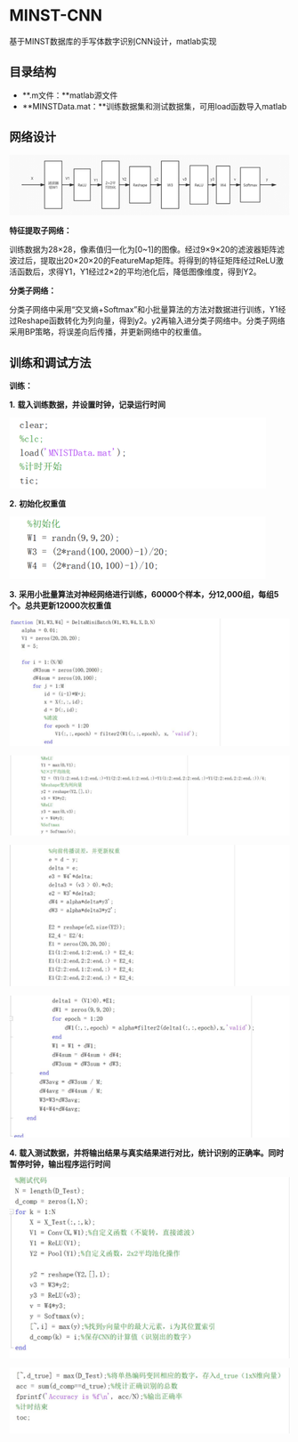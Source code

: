 # MINST-CNN
基于MINST数据库的手写体数字识别CNN设计，matlab实现



## 目录结构

+ **.m文件：**matlab源文件
+ **MINSTData.mat：**训练数据集和测试数据集，可用load函数导入matlab



## 网络设计

![image-20201024225324048](./README.assets/image-20201024225324048.png)

**特征提取子网络：**

​    训练数据为28×28，像素值归一化为[0~1]的图像。经过9×9×20的滤波器矩阵滤波过后，提取出20×20×20的FeatureMap矩阵。将得到的特征矩阵经过ReLU激活函数后，求得Y1，Y1经过2×2的平均池化后，降低图像维度，得到Y2。

**分类子网络：**

​    分类子网络中采用“交叉熵+Softmax”和小批量算法的方法对数据进行训练，Y1经过Reshape函数转化为列向量，得到y2。y2再输入进分类子网络中。分类子网络采用BP策略，将误差向后传播，并更新网络中的权重值。





## 训练和调试方法

**训练：**

**1.**   **载入训练数据，并设置时钟，记录运行时间**

![img](./README.assets/clip_image001.png)

**2.**   **初始化权重值**

![img](./README.assets/clip_image002.png)

**3.**   **采用小批量算法对神经网络进行训练，60000个样本，分12,000组，每组5个。总共更新12000次权重值**

![img](./README.assets/clip_image004.jpg)

![img](./README.assets/clip_image006.jpg)

![img](./README.assets/clip_image008.jpg)

![img](./README.assets/clip_image010.jpg)

**4.**   **载入测试数据，并将输出结果与真实结果进行对比，统计识别的正确率。同时暂停时钟，输出程序运行时间**

![img](./README.assets/clip_image012.jpg)

![img](./README.assets/clip_image014.jpg)

 